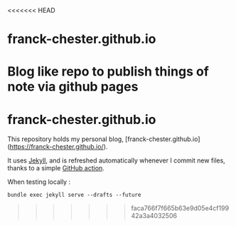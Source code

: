 <<<<<<< HEAD
# franck-chester.github.io
Blog like repo to publish things of note via github pages
=======
# franck-chester.github.io

This repository holds my personal blog, [franck-chester.github.io] (https://franck-chester.github.io/).

It uses [Jekyll](https://jekyllrb.com/), and is refreshed automatically whenever I commit new files, thanks to a simple [GitHub action](https://jekyllrb.com/docs/continuous-integration/github-actions/#setting-up-the-action).

When testing locally :

```
bundle exec jekyll serve --drafts --future
```
>>>>>>> faca766f7f665b63e9d05e4cf19942a3a4032506
